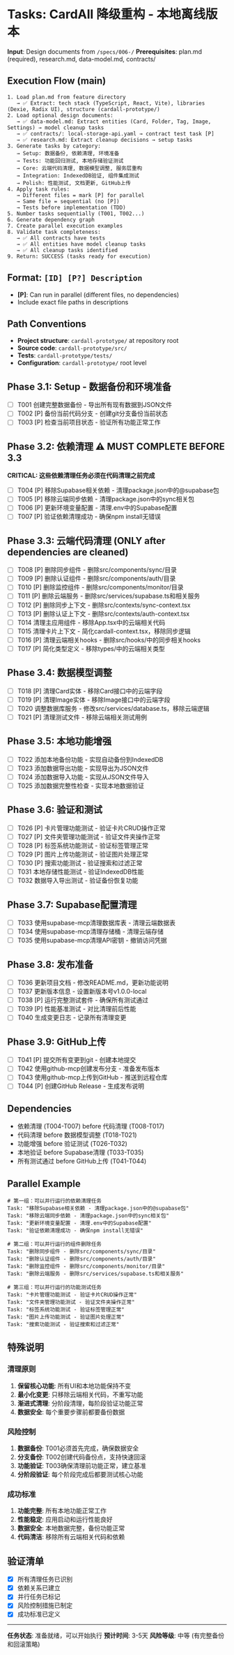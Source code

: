 # Tasks: CardAll 降级重构 - 本地离线版本

**Input**: Design documents from `/specs/006-/`
**Prerequisites**: plan.md (required), research.md, data-model.md, contracts/

## Execution Flow (main)
```
1. Load plan.md from feature directory
   → ✅ Extract: tech stack (TypeScript, React, Vite), libraries (Dexie, Radix UI), structure (cardall-prototype/)
2. Load optional design documents:
   → ✅ data-model.md: Extract entities (Card, Folder, Tag, Image, Settings) → model cleanup tasks
   → ✅ contracts/: local-storage-api.yaml → contract test task [P]
   → ✅ research.md: Extract cleanup decisions → setup tasks
3. Generate tasks by category:
   → Setup: 数据备份, 依赖清理, 环境准备
   → Tests: 功能回归测试, 本地存储验证测试
   → Core: 云端代码清理, 数据模型调整, 服务层重构
   → Integration: IndexedDB验证, 组件集成测试
   → Polish: 性能测试, 文档更新, GitHub上传
4. Apply task rules:
   → Different files = mark [P] for parallel
   → Same file = sequential (no [P])
   → Tests before implementation (TDD)
5. Number tasks sequentially (T001, T002...)
6. Generate dependency graph
7. Create parallel execution examples
8. Validate task completeness:
   → ✅ All contracts have tests
   → ✅ All entities have model cleanup tasks
   → ✅ All cleanup tasks identified
9. Return: SUCCESS (tasks ready for execution)
```

## Format: `[ID] [P?] Description`
- **[P]**: Can run in parallel (different files, no dependencies)
- Include exact file paths in descriptions

## Path Conventions
- **Project structure**: `cardall-prototype/` at repository root
- **Source code**: `cardall-prototype/src/`
- **Tests**: `cardall-prototype/tests/`
- **Configuration**: `cardall-prototype/` root level

## Phase 3.1: Setup - 数据备份和环境准备
- [ ] T001 创建完整数据备份 - 导出所有现有数据到JSON文件
- [ ] T002 [P] 备份当前代码分支 - 创建git分支备份当前状态
- [ ] T003 [P] 检查当前项目状态 - 验证所有功能正常工作

## Phase 3.2: 依赖清理 ⚠️ MUST COMPLETE BEFORE 3.3
**CRITICAL: 这些依赖清理任务必须在代码清理之前完成**
- [ ] T004 [P] 移除Supabase相关依赖 - 清理package.json中的@supabase包
- [ ] T005 [P] 移除云端同步依赖 - 清理package.json中的sync相关包
- [ ] T006 [P] 更新环境变量配置 - 清理.env中的Supabase配置
- [ ] T007 [P] 验证依赖清理成功 - 确保npm install无错误

## Phase 3.3: 云端代码清理 (ONLY after dependencies are cleaned)
- [ ] T008 [P] 删除同步组件 - 删除src/components/sync/目录
- [ ] T009 [P] 删除认证组件 - 删除src/components/auth/目录
- [ ] T010 [P] 删除监控组件 - 删除src/components/monitor/目录
- [ ] T011 [P] 删除云端服务 - 删除src/services/supabase.ts和相关服务
- [ ] T012 [P] 删除同步上下文 - 删除src/contexts/sync-context.tsx
- [ ] T013 [P] 删除认证上下文 - 删除src/contexts/auth-context.tsx
- [ ] T014 清理主应用组件 - 移除App.tsx中的云端相关代码
- [ ] T015 清理卡片上下文 - 简化cardall-context.tsx，移除同步逻辑
- [ ] T016 [P] 清理云端相关hooks - 删除src/hooks/中的同步相关hooks
- [ ] T017 [P] 简化类型定义 - 移除types/中的云端相关类型

## Phase 3.4: 数据模型调整
- [ ] T018 [P] 清理Card实体 - 移除Card接口中的云端字段
- [ ] T019 [P] 清理Image实体 - 移除Image接口中的云端字段
- [ ] T020 调整数据库服务 - 修改src/services/database.ts，移除云端逻辑
- [ ] T021 [P] 清理测试文件 - 移除云端相关测试用例

## Phase 3.5: 本地功能增强
- [ ] T022 添加本地备份功能 - 实现自动备份到IndexedDB
- [ ] T023 添加数据导出功能 - 实现导出为JSON文件
- [ ] T024 添加数据导入功能 - 实现从JSON文件导入
- [ ] T025 添加数据完整性检查 - 实现本地数据验证

## Phase 3.6: 验证和测试
- [ ] T026 [P] 卡片管理功能测试 - 验证卡片CRUD操作正常
- [ ] T027 [P] 文件夹管理功能测试 - 验证文件夹操作正常
- [ ] T028 [P] 标签系统功能测试 - 验证标签管理正常
- [ ] T029 [P] 图片上传功能测试 - 验证图片处理正常
- [ ] T030 [P] 搜索功能测试 - 验证搜索和过滤正常
- [ ] T031 本地存储性能测试 - 验证IndexedDB性能
- [ ] T032 数据导入导出测试 - 验证备份恢复功能

## Phase 3.7: Supabase配置清理
- [ ] T033 使用supabase-mcp清理数据库表 - 清理云端数据表
- [ ] T034 使用supabase-mcp清理存储桶 - 清理云端存储
- [ ] T035 使用supabase-mcp清理API密钥 - 撤销访问凭据

## Phase 3.8: 发布准备
- [ ] T036 更新项目文档 - 修改README.md，更新功能说明
- [ ] T037 更新版本信息 - 设置新版本号v1.0.0-local
- [ ] T038 [P] 运行完整测试套件 - 确保所有测试通过
- [ ] T039 [P] 性能基准测试 - 对比清理前后性能
- [ ] T040 生成变更日志 - 记录所有清理变更

## Phase 3.9: GitHub上传
- [ ] T041 [P] 提交所有变更到git - 创建本地提交
- [ ] T042 使用github-mcp创建发布分支 - 准备发布版本
- [ ] T043 使用github-mcp上传到GitHub - 推送到远程仓库
- [ ] T044 [P] 创建GitHub Release - 生成发布说明

## Dependencies
- 依赖清理 (T004-T007) before 代码清理 (T008-T017)
- 代码清理 before 数据模型调整 (T018-T021)
- 功能增强 before 验证测试 (T026-T032)
- 本地验证 before Supabase清理 (T033-T035)
- 所有测试通过 before GitHub上传 (T041-T044)

## Parallel Example
```
# 第一组：可以并行运行的依赖清理任务
Task: "移除Supabase相关依赖 - 清理package.json中的@supabase包"
Task: "移除云端同步依赖 - 清理package.json中的sync相关包"
Task: "更新环境变量配置 - 清理.env中的Supabase配置"
Task: "验证依赖清理成功 - 确保npm install无错误"

# 第二组：可以并行运行的组件删除任务
Task: "删除同步组件 - 删除src/components/sync/目录"
Task: "删除认证组件 - 删除src/components/auth/目录"
Task: "删除监控组件 - 删除src/components/monitor/目录"
Task: "删除云端服务 - 删除src/services/supabase.ts和相关服务"

# 第三组：可以并行运行的功能测试任务
Task: "卡片管理功能测试 - 验证卡片CRUD操作正常"
Task: "文件夹管理功能测试 - 验证文件夹操作正常"
Task: "标签系统功能测试 - 验证标签管理正常"
Task: "图片上传功能测试 - 验证图片处理正常"
Task: "搜索功能测试 - 验证搜索和过滤正常"
```

## 特殊说明

### 清理原则
1. **保留核心功能**: 所有UI和本地功能保持不变
2. **最小化变更**: 只移除云端相关代码，不重写功能
3. **渐进式清理**: 分阶段清理，每阶段验证功能正常
4. **数据安全**: 每个重要步骤前都要备份数据

### 风险控制
1. **数据备份**: T001必须首先完成，确保数据安全
2. **分支备份**: T002创建代码备份点，支持快速回滚
3. **功能验证**: T003确保清理前功能正常，建立基准
4. **分阶段验证**: 每个阶段完成后都要测试核心功能

### 成功标准
1. **功能完整**: 所有本地功能正常工作
2. **性能稳定**: 应用启动和运行性能良好
3. **数据安全**: 本地数据完整，备份功能正常
4. **代码清洁**: 移除所有云端相关代码和依赖

## 验证清单
- [x] 所有清理任务已识别
- [x] 依赖关系已建立
- [x] 并行任务已标记
- [x] 风险控制措施已制定
- [x] 成功标准已定义

---
**任务状态**: 准备就绪，可以开始执行
**预计时间**: 3-5天
**风险等级**: 中等 (有完整备份和回滚策略)

